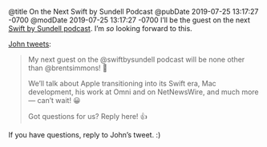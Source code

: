 @title On the Next Swift by Sundell Podcast
@pubDate 2019-07-25 13:17:27 -0700
@modDate 2019-07-25 13:17:27 -0700
I’ll be the guest on the next [Swift by Sundell podcast](https://www.swiftbysundell.com/podcast). I’m *so* looking forward to this.

[John tweets](https://twitter.com/johnsundell/status/1154450537535954945):

> My next guest on the @swiftbysundell podcast will be none other than @brentsimmons! 🎉
>
> We’ll talk about Apple transitioning into its Swift era, Mac development, his work at Omni and on NetNewsWire, and much more — can’t wait! 😀
>
> Got questions for us? Reply here! 👍

If you have questions, reply to John’s tweet. :)
